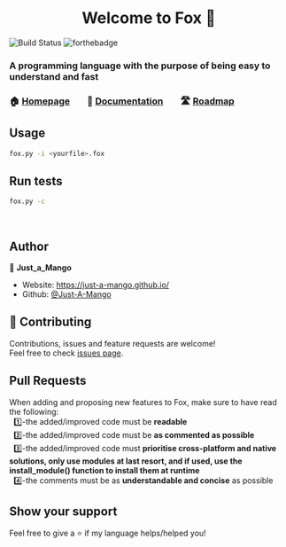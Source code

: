 <h1 align="center">Welcome to Fox 👋</h1>

![Build Status](https://img.shields.io/endpoint.svg?url=https%3A%2F%2Factions-badge.atrox.dev%2Fjust-a-mango%2Ffox%2Fbadge%3Fref%3Dmain%26token%3D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&style=for-the-badge)
![forthebadge](https://img.shields.io/badge/Version-INDEV-informational?style=for-the-badge)

### A programming language with the purpose of being easy to understand and fast 

### 🏠 [Homepage](https://github.com/Just-A-Mango/fox#readme)&nbsp; &nbsp; &nbsp; &nbsp; 📄 [Documentation](https://github.com/Just-A-Mango/fox/blob/main/.github/markdown/documentation.md)&nbsp; &nbsp; &nbsp; &nbsp; 🛣️ [Roadmap](https://trello.com/b/QkPYOFwk/fox-roadmap)
## Usage
```sh
fox.py -i <yourfile>.fox
```  
## Run tests
```sh
fox.py -c
```
&nbsp;
## Author

👤 **Just_a_Mango**

* Website: https://just-a-mango.github.io/
* Github: [@Just-A-Mango](https://github.com/Just-A-Mango)  
## 🤝 Contributing

Contributions, issues and feature requests are welcome!<br />Feel free to check [issues page](https://github.com/Just-A-Mango/fox/issues). 

## Pull Requests

When adding and proposing new features to Fox, make sure to have read the following:\
&nbsp;&nbsp;1️⃣-the added/improved code must be **readable**\
&nbsp;&nbsp;2️⃣-the added/improved code must be **as commented as possible**\
&nbsp;&nbsp;3️⃣-the added/improved code must **prioritise cross-platform and native solutions, only use modules at last resort, and if used, use the install_module() function to install them at runtime**\
&nbsp;&nbsp;4️⃣-the comments must be as **understandable and concise** as possible

## Show your support

Feel free to give a ⭐️ if my language helps/helped you!

